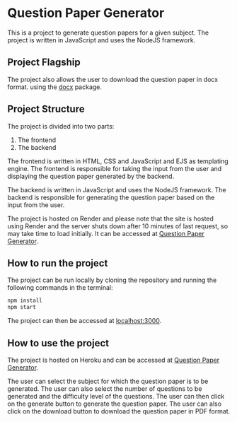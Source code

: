 <!-- README FOR THE PROJECT Question Paper Generator -->
# Question Paper Generator
This is a project to generate question papers for a given subject. The project is written in JavaScript and uses the NodeJS framework. 

## Project Flagship

The project also allows the user to download the question paper in docx format. using the [docx](https://www.npmjs.com/package/docx) package. 

## Project Structure
The project is divided into two parts:
1. The frontend
2. The backend

The frontend is written in HTML, CSS and JavaScript and EJS as templating engine. The frontend is responsible for taking the input from the user and displaying the question paper generated by the backend.

The backend is written in JavaScript and uses the NodeJS framework. The backend is responsible for generating the question paper based on the input from the user.

The project is hosted on Render and please note that the site is hosted using Render and the server shuts down after 10 minutes of last request, so may take time to load initially. It can be accessed at [Question Paper Generator](https://questions-generator.onrender.com/).

## How to run the project
The project can be run locally by cloning the repository and running the following commands in the terminal:
```bash
npm install
npm start
```
The project can then be accessed at [localhost:3000](http://localhost:3000/).

## How to use the project
The project is hosted on Heroku and can be accessed at [Question Paper Generator](https://questions-generator.onrender.com/). 

The user can select the subject for which the question paper is to be generated. The user can also select the number of questions to be generated and the difficulty level of the questions. The user can then click on the generate button to generate the question paper. The user can also click on the download button to download the question paper in PDF format.

